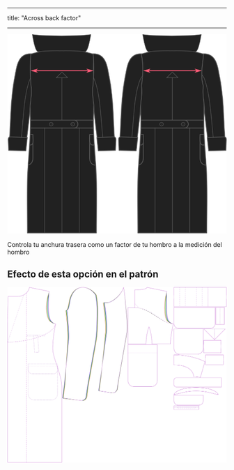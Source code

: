 - - -
title: "Across back factor"
- - -

![Factor de ancho de espalda](./acrossbackfactor.svg)

Controla tu anchura trasera como un factor de tu hombro a la medición del hombro

## Efecto de esta opción en el patrón

![Esta imagen muestra el efecto de esta opción superponiendo varias variantes que tienen un valor diferente para esta opción](carlton_acrossbackfactor_sample.svg "Efecto de esta opción en el patrón")
